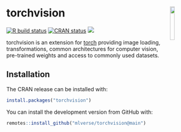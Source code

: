 
# torchvision <img src='https://torch.mlverse.org/css/images/hex/torchvision.png' align="right" style="width: 15%"/>

<!-- badges: start -->
[![R build status](https://github.com/mlverse/torchvision/workflows/R-CMD-check/badge.svg)](https://github.com/mlverse/torchvision/actions)
[![CRAN status](https://www.r-pkg.org/badges/version/torchvision)](https://CRAN.R-project.org/package=torchvision)
[![](https://cranlogs.r-pkg.org/badges/torchvision)](https://cran.r-project.org/package=torchvision)
<!-- badges: end -->

torchvision is an extension for [torch](https://github.com/mlverse/torch) providing image loading, transformations, common architectures for computer vision, pre-trained weights and access to commonly used datasets. 

## Installation

The CRAN release can be installed with:

```r
install.packages("torchvision")
```

You can install the development version from GitHub with:

``` r
remotes::install_github("mlverse/torchvision@main")
```

